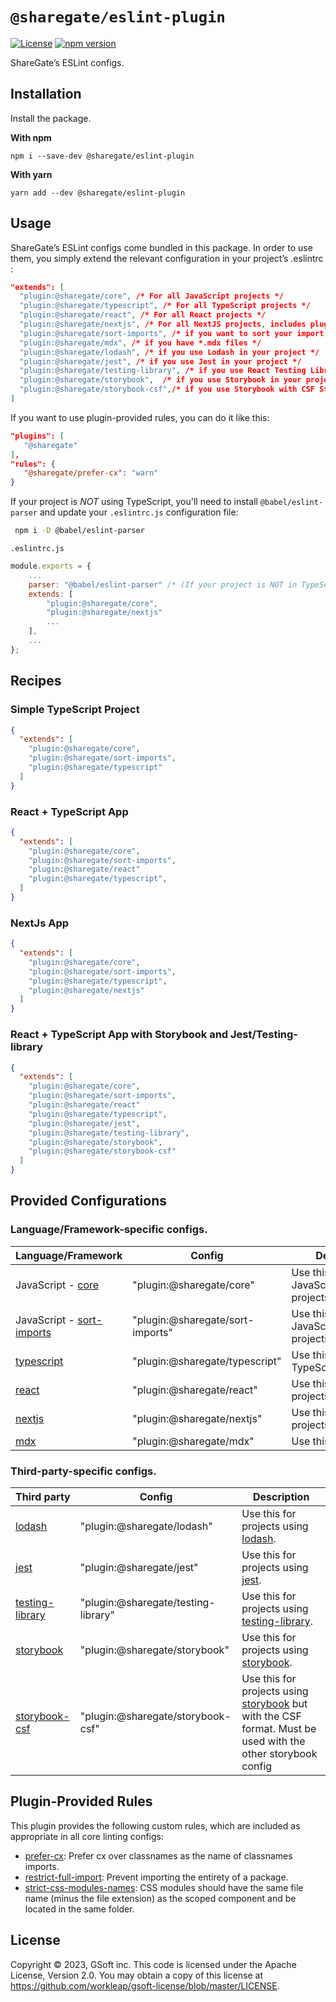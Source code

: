 # `@sharegate/eslint-plugin`

[![License](https://img.shields.io/badge/License-Apache_2.0-blue.svg)](../../LICENSE.md)
[![npm version](https://img.shields.io/npm/v/@sharegate/eslint-plugin)](https://www.npmjs.com/package/@sharegate/eslint-plugin)

ShareGate’s ESLint configs.

## Installation

Install the package.

**With npm**
```shell
npm i --save-dev @sharegate/eslint-plugin
```

**With yarn**
```shell
yarn add --dev @sharegate/eslint-plugin
```

## Usage

ShareGate’s ESLint configs come bundled in this package. In order to use them, you simply extend the relevant configuration in your project’s .eslintrc  :
```json  
"extends": [ 
  "plugin:@sharegate/core", /* For all JavaScript projects */ 
  "plugin:@sharegate/typescript", /* For all TypeScript projects */ 
  "plugin:@sharegate/react", /* For all React projects */ 
  "plugin:@sharegate/nextjs", /* For all NextJS projects, includes plugin:@sharegate/react */ 
  "plugin:@sharegate/sort-imports", /* if you want to sort your import statements */ 
  "plugin:@sharegate/mdx", /* if you have *.mdx files */
  "plugin:@sharegate/lodash", /* if you use Lodash in your project */
  "plugin:@sharegate/jest", /* if you use Jest in your project */
  "plugin:@sharegate/testing-library", /* if you use React Testing Library in your project */
  "plugin:@sharegate/storybook",  /* if you use Storybook in your project */
  "plugin:@sharegate/storybook-csf",/* if you use Storybook with CSF Stories in your project */
]
 ```
 
 If you want to use plugin-provided rules, you can do it like this:
 ```json
"plugins": [
    "@sharegate"
],
"rules": {
    "@sharegate/prefer-cx": "warn"
}
 ```
 
 If your project is *NOT* using TypeScript, you'll need to install `@babel/eslint-parser` and update your `.eslintrc.js` configuration file:
```bash
 npm i -D @babel/eslint-parser
```

`.eslintrc.js` 
```javascript
module.exports = {
    ...
    parser: "@babel/eslint-parser" /* (If your project is NOT in TypeScript) */
    extends: [
        "plugin:@sharegate/core",
        "plugin:@sharegate/nextjs"
        ...
    ],
    ...
};
```

## Recipes

### Simple TypeScript Project

```json
{
  "extends": [
    "plugin:@sharegate/core",
    "plugin:@sharegate/sort-imports",
    "plugin:@sharegate/typescript"
  ]
}
```

### React + TypeScript App

```json
{
  "extends": [
    "plugin:@sharegate/core",
    "plugin:@sharegate/sort-imports",
    "plugin:@sharegate/react"
    "plugin:@sharegate/typescript",
  ]
}
```

### NextJs App

```json
{
  "extends": [
    "plugin:@sharegate/core",
    "plugin:@sharegate/sort-imports",
    "plugin:@sharegate/typescript",
    "plugin:@sharegate/nextjs"
  ]
}
```

### React + TypeScript App with Storybook and Jest/Testing-library

```json
{
  "extends": [
    "plugin:@sharegate/core",
    "plugin:@sharegate/sort-imports",
    "plugin:@sharegate/react"
    "plugin:@sharegate/typescript",
    "plugin:@sharegate/jest",
    "plugin:@sharegate/testing-library",
    "plugin:@sharegate/storybook",
    "plugin:@sharegate/storybook-csf"
  ]
}
```

## Provided Configurations

### Language/Framework-specific configs.
| Language/Framework | Config | Description |
| --- | --- | --- |
| JavaScript - [core](lib/config/core.ts) | "plugin:@sharegate/core" | Use this for all JavaScript/TypeScript projects. |
| JavaScript - [sort-imports](lib/config/sort-imports.ts) | "plugin:@sharegate/sort-imports" | Use this for JavaScript/TypeScript projects. |
| [typescript](lib/config/typescript.ts) | "plugin:@sharegate/typescript" | Use this for TypeScript projects. |
| [react](lib/config/react.ts) | "plugin:@sharegate/react" | Use this for React projects. |
| [nextjs](lib/config/nextjs.ts) |"plugin:@sharegate/nextjs" | Use this for NextJs projects. |
| [mdx](lib/config/mdx.ts) |"plugin:@sharegate/mdx" | Use this for [mdx files](https://mdxjs.com/). |

### Third-party-specific configs.
| Third party | Config | Description |
| --- | --- | --- |
| [lodash](lib/config/lodash.ts) | "plugin:@sharegate/lodash" | Use this for projects using [lodash](https://lodash.com/).|
| [jest](lib/config/jest.ts) | "plugin:@sharegate/jest" | Use this for projects using [jest](https://jestjs.io/).|
| [testing-library](lib/config/testing-library.ts) | "plugin:@sharegate/testing-library" | Use this for projects using [testing-library](https://testing-library.com/).|
| [storybook](lib/config/storybook.ts) | "plugin:@sharegate/storybook" | Use this for projects using [storybook](https://storybook.js.org/).|
| [storybook-csf](lib/config/storybook-csf.ts) | "plugin:@sharegate/storybook-csf" | Use this for projects using [storybook](https://storybook.js.org/) but with the CSF format. Must be used with the other storybook config |

## Plugin-Provided Rules 

This plugin provides the following custom rules, which are included as appropriate in all core linting configs:

- [prefer-cx](docs/rules/prefer-cx.md): Prefer cx over classnames as the name of classnames imports.
- [restrict-full-import](docs/rules/restrict-full-import.md): Prevent importing the entirety of a package.
- [strict-css-modules-names](docs/rules/strict-css-modules-names.md): CSS modules should have the same file name (minus the file extension) as the scoped component and be located in the same folder.

## License

Copyright © 2023, GSoft inc. This code is licensed under the Apache License, Version 2.0. You may obtain a copy of this license at https://github.com/workleap/gsoft-license/blob/master/LICENSE.
